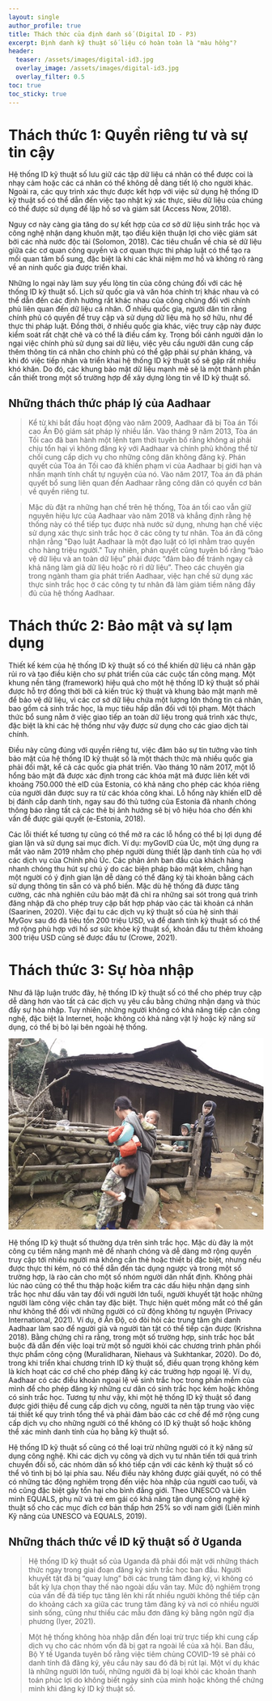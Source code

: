 ```yaml
---
layout: single
author_profile: true
title: Thách thức của định danh số (Digital ID - P3)
excerpt: Định danh kỹ thuật số liệu có hoàn toàn là "màu hồng"?
header:
  teaser: /assets/images/digital-id3.jpg
  overlay_image: /assets/images/digital-id3.jpg
  overlay_filter: 0.5
toc: true
toc_sticky: true
---
```


# Thách thức 1: Quyền riêng tư và sự tin cậy

Hệ thống ID kỹ thuật số lưu giữ các tập dữ liệu cá nhân có thể được coi là nhạy cảm hoặc các cá nhân có thể không dễ dàng tiết lộ cho người khác. Ngoài ra, các quy trình xác thực được kết hợp với việc sử dụng hệ thống ID kỹ thuật số có thể dẫn đến việc tạo nhật ký xác thực, siêu dữ liệu của chúng có thể được sử dụng để lập hồ sơ và giám sát (Access Now, 2018).

Nguy cơ này càng gia tăng do sự kết hợp của cơ sở dữ liệu sinh trắc học và công nghệ nhận dạng khuôn mặt, tạo điều kiện thuận lợi cho việc giám sát bởi các nhà nước độc tài (Solomon, 2018). Các tiêu chuẩn về chia sẻ dữ liệu giữa các cơ quan công quyền và cơ quan thực thi pháp luật có thể tạo ra mối quan tâm bổ sung, đặc biệt là khi các khái niệm mơ hồ và không rõ ràng về an ninh quốc gia được triển khai.

Những lo ngại này làm suy yếu lòng tin của công chúng đối với các hệ thống ID kỹ thuật số. Lịch sử quốc gia và văn hóa chính trị khác nhau và có thể dẫn đến các định hướng rất khác nhau của công chúng đối với chính phủ liên quan đến dữ liệu cá nhân. Ở nhiều quốc gia, người dân tin rằng chính phủ có quyền để truy cập và sử dụng dữ liệu mà họ sở hữu, như để thực thi pháp luật. Đồng thời, ở nhiều quốc gia khác, việc truy cập này được kiểm soát rất chặt chẽ và có thể là điều cấm kỵ. Trong bối cảnh người dân lo ngại việc chính phủ sử dụng sai dữ liệu, việc yêu cầu người dân cung cấp thêm thông tin cá nhân cho chính phủ có thể gặp phải sự phản kháng, và khi đó việc tiếp nhận và triển khai hệ thống ID kỹ thuật số sẽ gặp rất nhiều khó khăn. Do đó, các khung bảo mật dữ liệu mạnh mẽ sẽ là một thành phần cần thiết trong một số trường hợp để xây dựng lòng tin về ​​ID kỹ thuật số.

## Những thách thức pháp lý của Aadhaar

> Kể từ khi bắt đầu hoạt động vào năm 2009, Aadhaar đã bị Tòa án Tối cao Ấn Độ giám sát pháp lý nhiều lần. Vào tháng 9 năm 2013, Tòa án Tối cao đã ban hành một lệnh tạm thời tuyên bố rằng không ai phải chịu tổn hại vì không đăng ký với Aadhaar và chính phủ không thể từ chối cung cấp dịch vụ cho những công dân không đăng ký. Phán quyết của Tòa án Tối cao đã khiến phạm vi của Aadhaar bị giới hạn và nhấn mạnh tính chất tự nguyện của nó. Vào năm 2017, Tòa án đã phán quyết bổ sung liên quan đến Aadhaar rằng công dân có quyền cơ bản về quyền riêng tư.

> Mặc dù đặt ra những hạn chế trên hệ thống, Tòa án tối cao vẫn giữ nguyên hiệu lực của Aadhaar vào năm 2018 và khẳng định rằng hệ thống này có thể tiếp tục được nhà nước sử dụng, nhưng hạn chế việc sử dụng xác thực sinh trắc học ở các công ty tư nhân. Tòa án đã công nhận rằng "Đạo luật Aadhaar là một đạo luật có lợi nhằm trao quyền cho hàng triệu người." Tuy nhiên, phán quyết cũng tuyên bố rằng “bảo vệ dữ liệu và an toàn dữ liệu” phải được “đảm bảo để tránh ngay cả khả năng làm giả dữ liệu hoặc rò rỉ dữ liệu”. Theo các chuyên gia trong ngành tham gia phát triển Aadhaar, việc hạn chế sử dụng xác thực sinh trắc học ở các công ty tư nhân đã làm giảm tiềm năng đầy đủ của hệ thống Aadhaar.

# Thách thức 2: Bảo mật và sự lạm dụng

Thiết kế kém của hệ thống ID kỹ thuật số có thể khiến dữ liệu cá nhân gặp rủi ro và tạo điều kiện cho sự phát triển của các cuộc tấn công mạng. Một khung nền tảng (framework) hiệu quả cho một hệ thống ID kỹ thuật số phải được hỗ trợ đồng thời bởi cả kiến ​​trúc kỹ thuật và khung bảo mật mạnh mẽ để bảo vệ dữ liệu, vì các cơ sở dữ liệu chứa một lượng lớn thông tin cá nhân, bao gồm cả sinh trắc học, là mục tiêu hấp dẫn đối với tội phạm. Một thách thức bổ sung nằm ở việc giao tiếp an toàn dữ liệu trong quá trình xác thực, đặc biệt là khi các hệ thống như vậy được sử dụng cho các giao dịch tài chính.

Điều này cũng đúng với quyền riêng tư, việc đảm bảo sự tin tưởng vào tính bảo mật của hệ thống ID kỹ thuật số là một thách thức mà nhiều quốc gia phải đối mặt, kể cả các quốc gia phát triển. Vào tháng 10 năm 2017, một lỗ hổng bảo mật đã được xác định trong các khóa mật mã được liên kết với khoảng 750.000 thẻ eID của Estonia, có khả năng cho phép các khóa riêng của người dân được suy ra từ các khóa công khai. Lỗ hổng này khiến eID dễ bị đánh cắp danh tính, ngay sau đó thủ tướng của Estonia đã nhanh chóng thông báo rằng tất cả các thẻ bị ảnh hưởng sẽ bị vô hiệu hóa cho đến khi vấn đề được giải quyết (e-Estonia, 2018).

Các lỗi thiết kế tương tự cũng có thể mở ra các lỗ hổng có thể bị lợi dụng để gian lận và sử dụng sai mục đích. Ví dụ: myGovID của Úc, một ứng dụng ra mắt vào năm 2019 nhằm cho phép người dùng thiết lập danh tính của họ với các dịch vụ của Chính phủ Úc. Các phản ánh ban đầu của khách hàng nhanh chóng thu hút sự chú ý do các biện pháp bảo mật kém, chẳng hạn một người có ý định gian lận dễ dàng có thể đăng ký tài khoản bằng cách sử dụng thông tin sẵn có và phổ biến. Mặc dù hệ thống đã được tăng cường, các nhà nghiên cứu bảo mật đã chỉ ra những sai sót trong quá trình đăng nhập đã cho phép truy cập bất hợp pháp vào các tài khoản cá nhân (Saarinen, 2020). Việc đại tu các dịch vụ kỹ thuật số của hệ sinh thái MyGov sau đó đã tiêu tốn 200 triệu USD, và để danh tính kỹ thuật số có thể mở rộng phù hợp với hồ sơ sức khỏe kỹ thuật số, khoản đầu tư thêm khoảng 300 triệu USD cũng sẽ được đầu tư (Crowe, 2021).

# Thách thức 3: Sự hòa nhập

Như đã lập luận trước đây, hệ thống ID kỹ thuật số có thể cho phép truy cập dễ dàng hơn vào tất cả các dịch vụ yêu cầu bằng chứng nhận dạng và thúc đẩy sự hòa nhập. Tuy nhiên, những người không có khả năng tiếp cận công nghệ, đặc biệt là Internet, hoặc không có khả năng vật lý hoặc kỹ năng sử dụng, có thể bị bỏ lại bên ngoài hệ thống.

![](/assets/images/poor-people.jpg)

Hệ thống ID kỹ thuật số thường dựa trên sinh trắc học. Mặc dù đây là một công cụ tiềm năng mạnh mẽ để nhanh chóng và dễ dàng mở rộng quyền truy cập tới nhiều người mà không cần thẻ hoặc thiết bị đặc biệt, nhưng nếu được thực thi kém, nó có thể dẫn đến tác dụng ngược và trong một số trường hợp, là rào cản cho một số nhóm người dân nhất định. Không phải lúc nào cũng có thể thu thập hoặc kiểm tra các dấu hiệu nhận dạng sinh trắc học như dấu vân tay đối với người lớn tuổi, người khuyết tật hoặc những người làm công việc chân tay đặc biệt. Thực hiện quét mống mắt có thể gần như không thể đối với những người có cử động không tự nguyện (Privacy International, 2021). Ví dụ, ở Ấn Độ, có đòi hỏi các trung tâm ghi danh Aadhaar làm sao để người già và người tàn tật có thể tiếp cận được (Krishna 2018). Bằng chứng chỉ ra rằng, trong một số trường hợp, sinh trắc học bắt buộc đã dẫn đến việc loại trừ một số người khỏi các chương trình phân phối thực phẩm công cộng (Muralidharan, Niehaus và Sukhtankar, 2020). Do đó, trong khi triển khai chương trình ID kỹ thuật số, điều quan trọng không kém là kích hoạt các cơ chế cho phép đăng ký các trường hợp ngoại lệ. Ví dụ, Aadhaar có các điều khoản ngoại lệ về sinh trắc học trong phần mềm của mình để cho phép đăng ký những cư dân có sinh trắc học kém hoặc không có sinh trắc học. Tương tự như vậy, khi một hệ thống ID kỹ thuật số đang được giới thiệu để cung cấp dịch vụ công, người ta nên tập trung vào việc tái thiết kế quy trình tổng thể và phải đảm bảo các cơ chế để mở rộng cung cấp dịch vụ cho những người có thể không có ID kỹ thuật số hoặc không thể xác minh danh tính của họ bằng kỹ thuật số.

Hệ thống ID kỹ thuật số cũng có thể loại trừ những người có ít kỹ năng sử dụng công nghệ. Khi các dịch vụ công và dịch vụ tư nhân tiến tới quá trình chuyển đổi số, các nhóm dân số khó tiếp cận với các kênh kỹ thuật số có thể vô tình bị bỏ lại phía sau. Nếu điều này không được giải quyết, nó có thể có những tác động nghiêm trọng đến việc hòa nhập của người cao tuổi, và nó cũng đặc biệt gây tổn hại cho bình đẳng giới. Theo UNESCO và Liên minh EQUALS, phụ nữ và trẻ em gái có khả năng tận dụng công nghệ kỹ thuật số cho các mục đích cơ bản thấp hơn 25% so với nam giới (Liên minh Kỹ năng của UNESCO và EQUALS, 2019).

## Những thách thức về ID kỹ thuật số ở Uganda

> Hệ thống ID kỹ thuật số của Uganda đã phải đối mặt với những thách thức ngay trong giai đoạn đăng ký sinh trắc học ban đầu. Người khuyết tật đã bị “quay lưng” bởi các trung tâm đăng ký, vì không có bất kỳ lựa chọn thay thế nào ngoài dấu vân tay. Mức độ nghiêm trọng của vấn đề đã tiếp tục tăng lên khi rất nhiều người không thể tiếp cận do khoảng cách xa giữa các trung tâm đăng ký và nơi có nhiều người sinh sống, cũng như thiếu các mẫu đơn đăng ký bằng ngôn ngữ địa phương (Iyer, 2021).

> Một hệ thống không hòa nhập dẫn đến loại trừ trực tiếp khi cung cấp dịch vụ cho các nhóm vốn đã bị gạt ra ngoài lề của xã hội. Ban đầu, Bộ Y tế Uganda tuyên bố rằng việc tiêm chủng COVID-19 sẽ phải có danh tính đã đăng ký, yêu cầu này sau đó đã bị rút lại. Một ví dụ khác là những người lớn tuổi, những người đã bị loại khỏi các khoản thanh toán phúc lợi do không biết ngày sinh của mình hoặc không thể chứng minh khi đăng ký ID kỹ thuật số.
